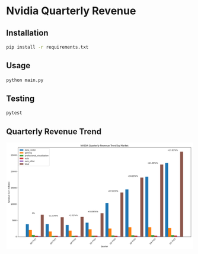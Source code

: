 # Nvidia Quarterly Revenue

## Installation

```bash
pip install -r requirements.txt
```

## Usage

```bash
python main.py
```

## Testing

```bash
pytest
```

## Quarterly Revenue Trend

![Nvidia Revenue Trend](nvidia-revenue-trend.png)